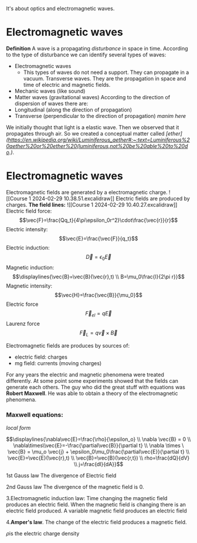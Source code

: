 It's about optics and electromagnetic waves.

# Electromagnetic waves
**Definition** A wave is a propagating *disturbance* in space in time.
According to the type of disturbance we can identify several types of waves:
* Electromagnetic waves
	* This types of waves do not need a support. They can propagate in a vacuum. Transverse waves. They are the propagation in space and time of electric and magnetic fields.
* Mechanic waves (like sound)
* Matter waves (gravitational waves)
According to the direction of dispersion of waves there are:
* Longitudinal (along the direction of propagation)
* Transverse (perpendicular to the direction of propagation)
_manim here_

We initially thought that light is a elastic wave. Then we observed that it propagates through air. So we created a conceptual matter called *[ether](https://en.wikipedia.org/wiki/Luminiferous_aether#:~:text=Luminiferous%20aether%20or%20ether%20(luminiferous,not%20be%20able%20to%20do.)*.


# Electromagnetic waves
Electromagnetic fields are generated by a electromagnetic charge.
![[Course 1 2024-02-29 10.38.51.excalidraw]]
Electric fields are produced by charges.
**The field lines:**
![[Course 1 2024-02-29 10.40.27.excalidraw]]
Electric field force:
$$\vec{F}=\frac{Qq_t}{4\pi\epsilon_0r^2}\cdot\frac{\vec{r}}{r}$$
Electric intensity:
$$\vec{E}=\frac{\vec{F}}{q_t}$$
Electric induction:
$$\vec{D}=\epsilon_0\vec{E}$$
Magnetic induction:
$$\displaylines{\vec{B}=\vec{B}(\vec{r},t) \\ B=\mu_0\frac{I}{2\pi r}}$$
Magnetic intensity:
$$\vec{H}=\frac{\vec{B}}{\mu_0}$$
Electric force
$$\vec{F}_{el}=q\vec{E}$$
Laurenz force
$$\vec{F}_L=q\vec{v}\times\vec{B}$$

Electromagnetic fields are produces by sources of:
* electric field: charges
* mg field: currents (moving charges)

For any years the electric and magnetic phenomena were treated differently.
At some point some experiments showed that the fields can generate each others. The guy who did the great stuff with equations was **Robert Maxwell**.
He was able to obtain a theory of the electromagnetic phenomena.

### Maxwell equations:
_local form_

$$\displaylines{\nabla\vec{E}=\frac{\rho}{\epsilon_o} \\ \nabla \vec{B} = 0 \\ \nabla\times\\vec{E}=-\frac{\partial\vec{B}}{\partial t} \\ \nabla \times \ \vec{B} = \mu_o \vec{j} + \epsilon_0\mu_0\frac{\partial\vec{E}}{\partial t} \\ \vec{E}=\vec{E}(\vec{r},t) \\ \vec{B}=\vec{B}(\vec{r,t}) \\ rho=\frac{dQ}{dV} \\ j=\frac{dI}{dA}}$$

1st Gauss law
The divergence of Electric field

2nd Gauss law 
The divergence of the magnetic field is 0.

3.Electromagnetic induction law:
Time changing the magnetic field produces an electric field.
When the magnetic field is changing there is an electric field produced.
A variable magnetic field produces an electric field

4.**Amper's law**.
The change of the electric field produces a magnetic field.

$\rho$is the electric charge density
